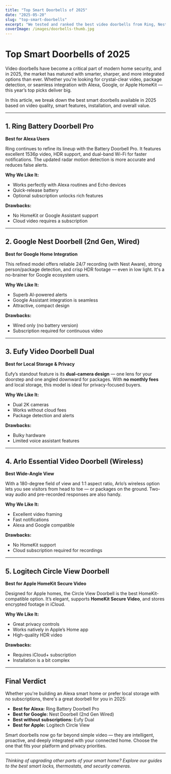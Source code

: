 ```yaml
---
title: "Top Smart Doorbells of 2025"
date: "2025-05-20"
slug: "top-smart-doorbells"
excerpt: "We tested and ranked the best video doorbells from Ring, Nest, Eufy and more. here&rsquo;s what stood out."
coverImage: /images/doorbells-thumb.jpg
---
```


# Top Smart Doorbells of 2025

Video doorbells have become a critical part of modern home security, and in 2025, the market has matured with smarter, sharper, and more integrated options than ever. Whether you're looking for crystal-clear video, package detection, or seamless integration with Alexa, Google, or Apple HomeKit — this year’s top picks deliver big.

In this article, we break down the best smart doorbells available in 2025 based on video quality, smart features, installation, and overall value.

---

## 1. **Ring Battery Doorbell Pro**  
**Best for Alexa Users**

Ring continues to refine its lineup with the Battery Doorbell Pro. It features excellent 1536p video, HDR support, and dual-band Wi-Fi for faster notifications. The updated radar motion detection is more accurate and reduces false alerts.

**Why We Like It:**
- Works perfectly with Alexa routines and Echo devices
- Quick-release battery
- Optional subscription unlocks rich features

**Drawbacks:**
- No HomeKit or Google Assistant support
- Cloud video requires a subscription

---

## 2. **Google Nest Doorbell (2nd Gen, Wired)**  
**Best for Google Home Integration**

This refined model offers reliable 24/7 recording (with Nest Aware), strong person/package detection, and crisp HDR footage — even in low light. It's a no-brainer for Google ecosystem users.

**Why We Like It:**
- Superb AI-powered alerts
- Google Assistant integration is seamless
- Attractive, compact design

**Drawbacks:**
- Wired only (no battery version)
- Subscription required for continuous video

---

## 3. **Eufy Video Doorbell Dual**  
**Best for Local Storage & Privacy**

Eufy’s standout feature is its **dual-camera design** — one lens for your doorstep and one angled downward for packages. With **no monthly fees** and local storage, this model is ideal for privacy-focused buyers.

**Why We Like It:**
- Dual 2K cameras
- Works without cloud fees
- Package detection and alerts

**Drawbacks:**
- Bulky hardware
- Limited voice assistant features

---

## 4. **Arlo Essential Video Doorbell (Wireless)**  
**Best Wide-Angle View**

With a 180-degree field of view and 1:1 aspect ratio, Arlo’s wireless option lets you see visitors from head to toe — or packages on the ground. Two-way audio and pre-recorded responses are also handy.

**Why We Like It:**
- Excellent video framing
- Fast notifications
- Alexa and Google compatible

**Drawbacks:**
- No HomeKit support
- Cloud subscription required for recordings

---

## 5. **Logitech Circle View Doorbell**  
**Best for Apple HomeKit Secure Video**

Designed for Apple homes, the Circle View Doorbell is the best HomeKit-compatible option. It’s elegant, supports **HomeKit Secure Video**, and stores encrypted footage in iCloud.

**Why We Like It:**
- Great privacy controls
- Works natively in Apple’s Home app
- High-quality HDR video

**Drawbacks:**
- Requires iCloud+ subscription
- Installation is a bit complex

---

## Final Verdict

Whether you're building an Alexa smart home or prefer local storage with no subscriptions, there's a great doorbell for you in 2025:

- **Best for Alexa:** Ring Battery Doorbell Pro  
- **Best for Google:** Nest Doorbell (2nd Gen Wired)  
- **Best without subscriptions:** Eufy Dual  
- **Best for Apple:** Logitech Circle View  

Smart doorbells now go far beyond simple video — they are intelligent, proactive, and deeply integrated with your connected home. Choose the one that fits your platform and privacy priorities.

---

_Thinking of upgrading other parts of your smart home? Explore our guides to the best smart locks, thermostats, and security cameras._
